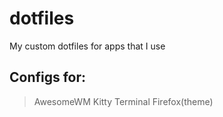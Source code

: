 # dotfiles
My custom dotfiles for apps that I use

## Configs for:
>   AwesomeWM
>   Kitty Terminal
>   Firefox(theme)

